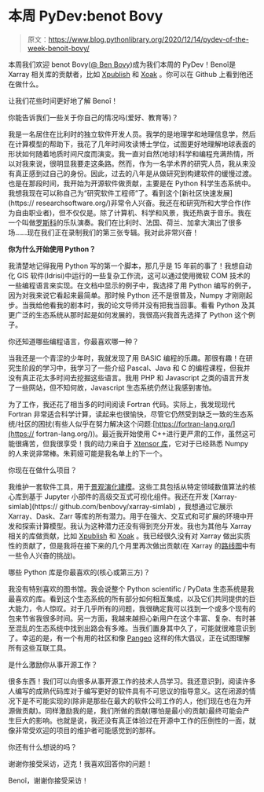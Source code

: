 # 本周 PyDev:benot Bovy

> 原文：<https://www.blog.pythonlibrary.org/2020/12/14/pydev-of-the-week-benoit-bovy/>

本周我们欢迎 benot Bovy([@ Ben Bovy](https://twitter.com/benbovy))成为我们本周的 PyDev！Benoî是 Xarray 相关库的贡献者，比如 [Xpublish](https://github.com/xarray-contrib/xpublish) 和 [Xoak](https://github.com/ESM-VFC/xoak) 。你可以在 Github 上看到他还在做什么。

让我们花些时间更好地了解 Benoî！

你能告诉我们一些关于你自己的情况吗(爱好、教育等)？

我是一名居住在比利时的独立软件开发人员。我学的是地理学和地理信息学，然后在计算模型的帮助下，我花了几年时间攻读博士学位，试图更好地理解地球表面的形状如何随着地质时间尺度而演变。我一直对自然(地球)科学和编程充满热情，所以对我来说，很明显我要走这条路。然而，作为一名学术界的研究人员，我从来没有真正感到过自己的身份。因此，过去的八年是从做研究到构建软件的缓慢过渡。也是在那段时间，我开始为开源软件做贡献，主要是在 Python 科学生态系统中。我想我现在可以称自己为“研究软件工程师”了。看到这个[新社区快速发展](https:// researchsoftware.org/)非常令人兴奋。我还在和研究所和大学合作(作为自由职业者)，但不仅仅是。除了计算机、科学和风景，我还热衷于音乐。我在一个叫做[罗斯科](https://www.facebook.com/roscoemusic/)的乐队演奏。我们在比利时、法国、荷兰、加拿大演出了很多场……现在我们正在录制我们的第三张专辑。我对此非常兴奋！

**你为什么开始使用 Python？**

我清楚地记得我用 Python 写的第一个脚本，那几乎是 15 年前的事了！我想自动化 GIS 软件(Idrisi)中运行的一些复杂工作流，这可以通过使用微软 COM 技术的一些编程语言来实现。在文档中显示的例子中，我选择了用 Python 编写的例子，因为对我来说它看起来最简单。那时候 Python 还不是很普及，Numpy 才刚刚起步。当我给他看我的剧本时，我的论文导师并没有把我当回事。看看 Python 及其更广泛的生态系统从那时起是如何发展的，我很高兴我首先选择了 Python 这个例子。

你还知道哪些编程语言，你最喜欢哪一种？

当我还是一个青涩的少年时，我就发现了用 BASIC 编程的乐趣。那很有趣！在研究生阶段的学习中，我学习了一些介绍 Pascal、Java 和 C 的编程课程，但我并没有真正花太多时间去挖掘这些语言。我用 PHP 和 Javascript 之类的语言开发了一些网站，但不知何故，Javascript 生态系统仍然让我感到害怕。

为了工作，我还花了相当多的时间阅读 Fortran 代码。实际上，我发现现代 Fortran 非常适合科学计算，读起来也很愉快，尽管它仍然受到缺乏一致的生态系统/社区的困扰(有些人似乎在努力解决这个问题:[https://fortran-lang.org/](https:// fortran-lang.org/))。最近我开始使用 C++进行更严肃的工作，虽然这可能很痛苦，但我很享受！我的动力来自于 [Xtensor 库](https://xtensor.readthedocs.io/en/latest/)，它对于已经熟悉 Numpy 的人来说非常棒。朱莉娅可能是我名单上的下一个。

你现在在做什么项目？

我维护一套软件工具，用于[景观演化建模](https://fastscape.org/)。这些工具包括从特定领域数值算法的核心库到基于 Jupyter 小部件的高级交互式可视化组件。我还在开发 [Xarray-simlab](https:// github.com/benbovy/xarray-simlab) ，我想通过它展示 Xarray、Dask、Zarr 等库的所有潜力。用于在强大、交互式和可扩展的环境中开发和探索计算模型。我认为这种潜力还没有得到充分开发。我也为其他与 Xarray 相关的库做贡献，比如 [Xpublish](https://github.com/xarray-contrib/xpublish) 和 [Xoak](https://github.com/ESM-VFC/xoak) 。我已经很久没有对 Xarray 做出实质性的贡献了，但是我将在接下来的几个月里再次做出贡献(在 Xarray 的[路线图](http://xarray.pydata.org/en/stable/roadmap.html)中有一些令人兴奋的挑战)。

哪些 Python 库是你最喜欢的(核心或第三方)？

我没有特别喜欢的图书馆。我会说整个 Python scientific / PyData 生态系统是我最喜欢的库。看到这个生态系统的所有部分如何相互集成，以及它们共同提供的巨大能力，令人惊叹。对于几乎所有的问题，我很确定我可以找到一个或多个现有的包来节省我很多时间。另一方面，我越来越担心新用户在这个丰富、复杂、有时甚至混乱的生态系统中找到出路会有多难。当我们置身其中久了，可能就很难意识到了。幸运的是，有一个有用的社区和像 [Pangeo](http://pangeo.io/) 这样的伟大倡议，正在试图理解所有这些互联工具。

是什么激励你从事开源工作？

很多东西！我们可以向很多从事开源工作的技术人员学习。我还意识到，阅读许多人编写的成熟代码库对于编写更好的软件具有不可思议的指导意义。这在闭源的情况下是不可能实现的(除非是那些在最大的软件公司工作的人，他们现在也在为开源做贡献)。同样激励我的是，我们所做的贡献(哪怕是最小的贡献)最终可能会产生巨大的影响。也就是说，我还没有真正体验过在开源中工作的压倒性的一面，就像非常受欢迎的项目的维护者可能感觉到的那样。

你还有什么想说的吗？

谢谢你接受采访，迈克！我喜欢回答你的问题！

Benoî，谢谢你接受采访！